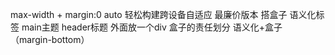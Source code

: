max-width + margin:0 auto 轻松构建跨设备自适应 最廉价版本
搭盒子
语义化标签 main主题 
header标题 外面放一个div 盒子的责任划分
语义化+盒子 （margin-bottom）